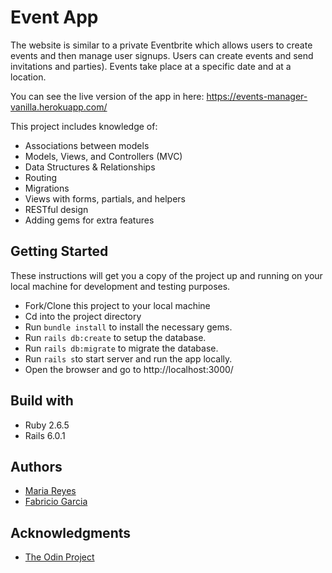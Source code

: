 #  Event App

The website is similar to a private Eventbrite which allows users to create events and then manage user signups. Users can create events and send invitations and parties). Events take place at a specific date and at a location.

You can see the live version of the app in here: https://events-manager-vanilla.herokuapp.com/

This project includes knowledge of:

- Associations between models
- Models, Views, and Controllers (MVC)
- Data Structures & Relationships
- Routing
- Migrations
- Views with forms, partials, and helpers
- RESTful design
- Adding gems for extra features

## Getting Started

These instructions will get you a copy of the project up and running on your local machine for development and testing purposes.

- Fork/Clone this project to your local machine
- Cd into the project directory
- Run `bundle install` to install the necessary gems.
- Run `rails db:create` to setup the database.
- Run `rails db:migrate` to migrate the database.
- Run `rails s`to start server and run the app locally.
- Open the browser and go to http://localhost:3000/

## Build with

- Ruby 2.6.5
- Rails 6.0.1

## Authors

- [Maria Reyes](https://github.com/majovainilla/)
- [Fabricio Garcia](https://github.com/fabricio-garcia/)

## Acknowledgments

- [The Odin Project](https://www.theodinproject.com/courses/ruby-on-rails/lessons/associations)
